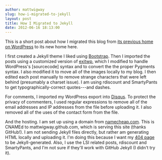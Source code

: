 ```yaml
---
author: mattwigway
slug: how-i-migrated-to-jekyll
layout: post
title: How I Migrated to Jekyll
date: 2012-06-16 18:13:00
---
```


This is a short post about how I migrated this blog from [its previous home on WordPress](http://indicatrix.wordpress.com) to its new home here.

I first created a Jekyll theme I liked using [Bootstrap](http://twitter.github.com/bootstrap). Then I imported the posts using a customized version of [exitwp](https://github.com/thomasf/exitwp), which I modified to handle WordPress's \[sourcecode\] syntax and to convert the the proper Pygments syntax. I also modified it to move all of the images locally to my blog. I then edited each post manually to remove strange characters that were left behind (presumably a charset issue). I am using rdiscount and SmartyPants to get typographically-correct quotes---and dashes.

For comments, I imported my WordPress export into [Disqus](http://disqus.com). To protect the privacy of commenters, I used regular expressions to remove all of the email addresses and IP addresses from the file before uploading it. I also removed all of the uses of the contact form from the file.

And the hosting. I am set up using a domain from [namecheap.com](http://namecheap.com). This is CNAMEd to mattwigway.github.com, which is serving this site (thanks GitHub!). I am not sending Jekyll files directly, but rather am generating HTML locally and uploading it. I'm doing this because I want my [404 page](/thispagewillneverexist) to be Jekyll-generated. Also, I use the LSI related posts, rdiscount and SmartyPants, and I'm not sure if they'll work with GitHub Jekyll (I didn't try it).
